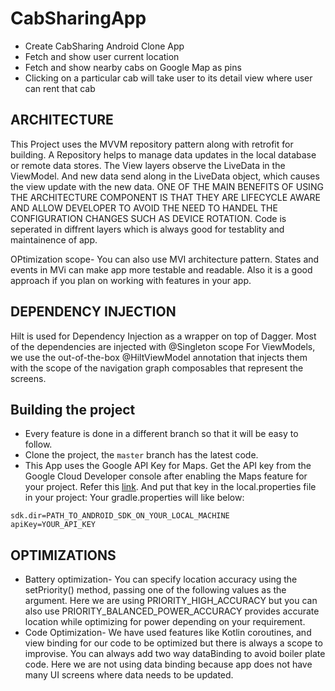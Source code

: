 # CabSharingApp
* Create CabSharing Android Clone App
* Fetch and show user current location
* Fetch and show nearby cabs on Google Map as pins
* Clicking on a particular cab will take user to its detail view where user can rent that cab

## ARCHITECTURE
This Project uses the MVVM repository pattern along with retrofit for building. A Repository helps to manage data updates in the local database or remote data stores.
The View layers observe the LiveData in the ViewModel. And new data send along in the LiveData object, which causes the view update with the new data.
ONE OF THE MAIN BENEFITS OF USING THE ARCHITECTURE COMPONENT IS THAT THEY ARE LIFECYCLE AWARE AND ALLOW DEVELOPER TO AVOID THE NEED TO HANDEL THE CONFIGURATION CHANGES SUCH AS DEVICE ROTATION.
Code is seperated in diffrent layers which is always good for testablity and maintainence of app.

OPtimization scope- You can also use MVI architecture pattern. States and events in MVi can make app more testable and readable. Also it is a good approach if you plan on working with features in your app.

## DEPENDENCY INJECTION
Hilt is used for Dependency Injection as a wrapper on top of Dagger.
Most of the dependencies are injected with @Singleton scope 
For ViewModels, we use the out-of-the-box @HiltViewModel annotation that injects them with the scope of the navigation graph composables that represent the screens.

## Building the project
* Every feature is done in a different branch so that it will be easy to follow.
* Clone the project, the `master` branch has the latest code.
* This App uses the Google API Key for Maps. Get the API key from the Google Cloud Developer console after enabling the Maps feature for your project. Refer this [link](https://developers.google.com/maps/documentation/directions/get-api-key). And put that key in the local.properties file in your project:
Your gradle.properties will like below:
```
sdk.dir=PATH_TO_ANDROID_SDK_ON_YOUR_LOCAL_MACHINE    
apiKey=YOUR_API_KEY
```

## OPTIMIZATIONS
* Battery optimization- You can specify location accuracy using the setPriority() method, passing one of the following values as the argument. Here we are using PRIORITY_HIGH_ACCURACY but you can also use PRIORITY_BALANCED_POWER_ACCURACY provides accurate location while optimizing for power depending on your requirement.
* Code Optimization- We have used features like Kotlin coroutines, and view binding for our code to be optimized but there is always a scope to improvise.
   You can always add two way dataBinding to avoid boiler plate code. Here we are not using data binding because app does not have many UI screens where data needs to be updated.
